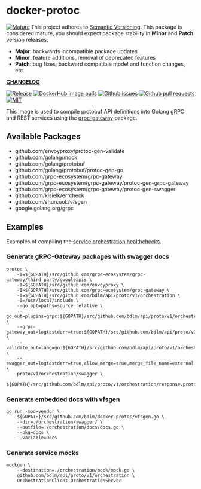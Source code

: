 # docker-protoc

<a href="https://github.com/mkenney/software-guides/blob/master/STABILITY-BADGES.md#mature"><img src="https://img.shields.io/badge/stability-mature-008000.svg" alt="Mature"></a> This project adheres to [Semantic Versioning](https://semver.org/spec/v2.0.0.html). This package is considered mature, you should expect package stability in <strong>Minor</strong> and <strong>Patch</strong> version releases.

- **Major**: backwards incompatible package updates
- **Minor**: feature additions, removal of deprecated features
- **Patch**: bug fixes, backward compatible model and function changes, etc.

**[CHANGELOG](CHANGELOG.md)**<br>

<a href="https://github.com/bdlm/docker-protoc/blob/master/CHANGELOG.md"><img src="https://img.shields.io/github/v/release/bdlm/docker-protoc" alt="Release"></a>
<a href="https://hub.docker.com/repository/docker/bdlm/protoc"><img src="https://img.shields.io/docker/pulls/bdlm/protoc.svg" alt="DockerHub image pulls"></a>
<a href="https://github.com/bdlm/docker-protoc/issues"><img src="https://img.shields.io/github/issues-raw/bdlm/docker-protoc.svg" alt="Github issues"></a>
<a href="https://github.com/bdlm/docker-protoc/pulls"><img src="https://img.shields.io/github/issues-pr/bdlm/docker-protoc.svg" alt="Github pull requests"></a>
<a href="https://github.com/bdlm/docker-protoc/blob/master/LICENSE"><img src="https://img.shields.io/github/license/bdlm/docker-protoc.svg" alt="MIT"></a>

This image is used to compile protobuf API definitions into Golang gRPC and REST services using the [grpc-gateway](https://github.com/grpc-ecosystem/grpc-gateway) package.

## Available Packages

* github.com/envoyproxy/protoc-gen-validate
* github.com/golang/mock
* github.com/golang/protobuf
* github.com/golang/protobuf/protoc-gen-go
* github.com/grpc-ecosystem/grpc-gateway
* github.com/grpc-ecosystem/grpc-gateway/protoc-gen-grpc-gateway
* github.com/grpc-ecosystem/grpc-gateway/protoc-gen-swagger
* github.com/kisielk/errcheck
* github.com/shurcooL/vfsgen
* google.golang.org/grpc

## Examples
Examples of compiling the [service orchestration healthchecks](https://github.com/bdlm/api/tree/master/proto/v1/orchestration).

### Generate gRPC-Gateway packages with swagger docs
```
protoc \
	-I=${GOPATH}/src/github.com/grpc-ecosystem/grpc-gateway/third_party/googleapis \
	-I=${GOPATH}/src/github.com/envoyproxy \
	-I=${GOPATH}/src/github.com/grpc-ecosystem/grpc-gateway \
	-I=${GOPATH}/src/github.com/bdlm/api/proto/v1/orchestration \
	-I=/usr/local/include \
	--go_opt=paths=source_relative \
	--go_out=plugins=grpc:${GOPATH}/src/github.com/bdlm/api/proto/v1/orchestration \
	--grpc-gateway_out=logtostderr=true:${GOPATH}/src/github.com/bdlm/api/proto/v1/orchestration \
	--validate_out=lang=go:${GOPATH}/src/github.com/bdlm/api/proto/v1/orchestration \
	--swagger_out=logtostderr=true,allow_merge=true,merge_file_name=external.swagger:${GOPATH}/src/github.com/bdlm/api/ \
	proto/v1/orchestration/swagger \
	${GOPATH}/src/github.com/bdlm/api/proto/v1/orchestration/response.proto
```

### Generate embedded docs with vfsgen
```
go run -mod=vendor \
	${GOPATH}/src/github.com/bdlm/docker-protoc/vfsgen.go \
	--dir=./orchestration/swagger/ \
	--outfile=./orchestration/docs/docs.go \
	--pkg=docs \
	--variable=Docs
```

### Generate service mocks
```
mockgen \
	--destination=./orchestration/mock/mock.go \
	github.com/bdlm/api/proto/v1/orchestration \
	OrchestrationClient,OrchestrationServer
```

